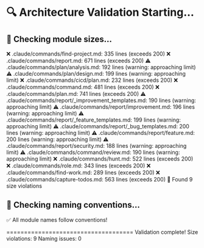 🔍 Architecture Validation Starting...
====================================

📏 Checking module sizes...
--------------------------
❌ .claude/commands/find-project.md:      335 lines (exceeds 200)
❌ .claude/commands/report.md:      671 lines (exceeds 200)
⚠️  .claude/commands/plan/analysis.md:      192 lines (warning: approaching limit)
⚠️  .claude/commands/plan/design.md:      199 lines (warning: approaching limit)
❌ .claude/commands/cicd/plan.md:      232 lines (exceeds 200)
❌ .claude/commands/command.md:      481 lines (exceeds 200)
❌ .claude/commands/plan.md:      741 lines (exceeds 200)
⚠️  .claude/commands/report/_improvement_templates.md:      190 lines (warning: approaching limit)
⚠️  .claude/commands/report/improvement.md:      196 lines (warning: approaching limit)
⚠️  .claude/commands/report/_feature_templates.md:      199 lines (warning: approaching limit)
⚠️  .claude/commands/report/_bug_templates.md:      200 lines (warning: approaching limit)
⚠️  .claude/commands/report/feature.md:      200 lines (warning: approaching limit)
⚠️  .claude/commands/report/security.md:      188 lines (warning: approaching limit)
⚠️  .claude/commands/command/review.md:      190 lines (warning: approaching limit)
❌ .claude/commands/hunt.md:      522 lines (exceeds 200)
❌ .claude/commands/role.md:      343 lines (exceeds 200)
❌ .claude/commands/find-work.md:      289 lines (exceeds 200)
❌ .claude/commands/capture-todos.md:      563 lines (exceeds 200)
🔴 Found 9 size violations

📝 Checking naming conventions...
--------------------------------
✅ All module names follow conventions!

====================================
Validation complete!
Size violations: 9
Naming issues: 0
